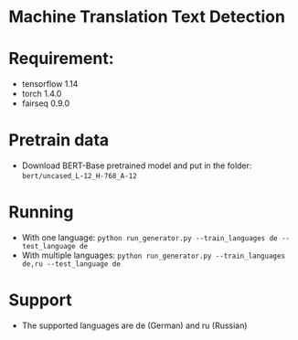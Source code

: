 # Machine Translation Text Detection

# Requirement:
- tensorflow 1.14
- torch 1.4.0
- fairseq 0.9.0

# Pretrain data
- Download BERT-Base pretrained model and put in the folder: `bert/uncased_L-12_H-768_A-12`

# Running 
- With one language: 
`python run_generator.py --train_languages de --test_language de`
- With multiple languages: 
`python run_generator.py --train_languages de,ru --test_language de`
# Support
- The supported languages are de (German) and ru (Russian)
